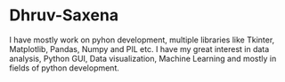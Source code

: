 # Dhruv-Saxena
I have mostly work on pyhon development, multiple libraries like Tkinter, Matplotlib, Pandas, Numpy and PIL etc. I have my great interest in data analysis, Python GUI,
Data visualization, Machine Learning and mostly in fields of python development.
